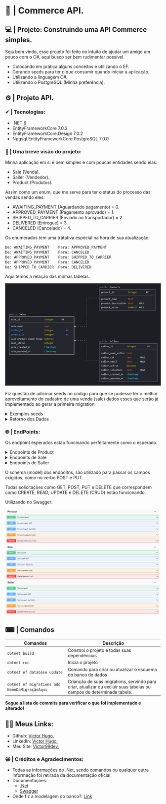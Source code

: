 # 🛒 | Commerce API.

## 💻 | Projeto: Construindo uma API Commerce simples.

Seja bem vindo, esse projeto foi feito no intuito de ajudar um amigo um pouco com o C#, aqui busco ser bem rudimentar possível.

- Colocando em prática alguns conceitos e utilizando o EF.
- Gerando seeds para ter o que consumir quando iniciar a aplicação.
- Utilizando a linguagem C#.
- Utilizando o PostgreSQL (Minha preferência).

## ⚙ | Projeto API.

### ✔ | Tecnologias:
- .NET 6
- EntityFrameworkCore 7.0.2
- EntityFrameworkCore.Design 7.0.2
- Npgsql.EntityFrameworkCore.PostgreSQL 7.0.0

### 📁 | Uma breve visão do projeto:
Minha aplicação em si é bem simples e com poucas entidades sendo elas:
- Sale (Venda).
- Saller (Vendedor).
- Product (Produtos).

Assim como um enum, que me serve para ter o status do processo das vendas sendo eles:

- AWAITING_PAYMENT (Aguardando pagamento) = 0.
- APPROVED_PAYMENT (Pagamento aprovado) = 1.
- SHIPPED_TO_CARRIER (Enviado ao transportador) = 2.
- DELIVERED (Entregue) = 3.
- CANCELED (Cancelado) = 4.

Os enumerados tem uma tratativa especial na hora de sua atualização:

    De: AWAITING_PAYMENT    Para: APPROVED_PAYMENT
    De: AWAITING_PAYMENT    Para: CANCELED
    De: APPROVED_PAYMENT    Para: SHIPPED_TO_CARRIER
    De: APPROVED_PAYMENT    Para: CANCELED
    De: SHIPPED_TO_CARRIER  Para: DELIVERED


Aqui temos a relação das minhas tabelas:

![preview1 img](/docs/img/preview01.png)

Fiz questão de adicinar seeds no código para que se pudesse ter o melhor aproveitamento do cadastro de uma venda (sale) dados esses que serão já implementado ao gerar a primeira migration.

<details><summary>Exemplos seeds</summary>
<p>

Ex 01:
```cs
protected override void OnModelCreating(ModelBuilder modelBuilder)
        {
            modelBuilder.Entity<Product>().HasData(
                new Product
                {
                    ProductId = 1,
                    Name = "Carne Bovina",
                    Description = "Carne Bovina para Churrasco",
                    Value = 12
                }
        }
```
</p>
<p>

Ex: 02
```cs
protected override void OnModelCreating(ModelBuilder modelBuilder)
        {
            modelBuilder.Entity<Saller>().HasData(
                new Saller
                {
                    SallerId = 1,
                    NameSaller = "Person",
                    Cpf = "000.000.000-00",
                    Email = "string",
                    Active = true,
                    Telephone = "0000000-0000",
                    CreatedAt = DateTime.UtcNow,
                    UpdatedAt = DateTime.UtcNow
                },
        }

```
</p>
</details>

<details><summary>Retorno dos Dados</summary>
<p>

Ex 01:
```json
{
  "productId": 1,
  "name": "Carne Bovina",
  "description": "Carne Bovina para Churrasco",
  "value": 12
}
```
</p>

<p>

Ex: 02
```json
{
  "sallerId": 1,
  "nameSaller": "Person",
  "cpf": "000.000.000-00",
  "email": "string",
  "active": true,
  "telephone": "0000000-0000",
  "createdAt": "2023-01-19T23:36:10.623175Z",
  "updatedAt": "2023-01-19T23:36:10.623175Z"
}
```
</p>
</details>

### 🌐 | EndPoints:
Os endpoint esperados estão funcinando perfeitamente como o esperado.

<details><summary>Endpoints de Product</summary>
<p>

| Verbo  | Endpoint                | Parâmetro | Body           |
|--------|-------------------------|-----------|----------------|
| POST   | /Product/post/          | N/A       | Schema Product |
| GET    | /Product/get-all/       | N/A       | N/A            |
| GET    | /Product/get-by/{id}    | id        | N/A            |
| PUT    | /Product/update/{id}    | id        | Schema Product |
| DELETE | /Product/delete/{id}    | id        | N/A            |

</p>
</details>

<details><summary>Endpoints de Sale</summary>
<p>

| Verbo  | Endpoint                | Parâmetro | Body          |
|--------|-------------------------|-----------|---------------|
| POST   | /Sale/post/             | N/A       | Schema Sale   |
| GET    | /Sale/get-all/          | N/A       | N/A           |
| GET    | /Sale/get-by/{id}       | id        | N/A           |
| PUT    | /Sale/update/{id}       | id        | N/A           |
| DELETE | /Sale/delete/{id}       | id        | N/A           |

</p>
</details>

<details><summary>Endpoints de Saller</summary>
<p>

| Verbo  | Endpoint                | Parâmetro | Body          |
|--------|-------------------------|-----------|---------------|
| POST   | /Saller/post/           | N/A       | Schema Saller |
| GET    | /Saller/get-all/        | N/A       | N/A           |
| GET    | /Saller/get-by/{id}     | id        | N/A           |
| PUT    | /Saller/update/{id}     | id        | Schema Saller |
| DELETE | /Saller/delete/{id}     | id        | N/A           |

</p>
</details>

O schema (model) dos endpoitns, são utilizado para passar os campos exigidos, como no verbo POST e PUT.

Todas solicitações como GET, POST, PUT e DELETE que correspondem como CREATE, READ, UPDATE e DELETE (CRUD) estão funcionando.

Utilizando no Swagger:

![preview1 img](/docs/img/preview02.png)

## ⌨ | Comandos

| **Comandos**                                   |                                              **Descrição**|
|------------------------------------------------|------------------------------------------------------------|
|                                  `dotnet build`|                Constroi o projeto e todas suas dependências|
|                                    `dotnet run`|                                            Inicia o projeto|
|                     `dotnet ef database update`| Comando para criar ou atualizar o esquema do banco de dados|
|   `dotnet ef migrations add NomeDaMigraçãoAqui`| Crianção de suas migrations, servindo para criar, atualizar ou excluir suas tabelas ou campos de determinada tabela.|

<b>Segue a lista de commits para verificar o que foi implementado e alterado!</b>

## 👩‍💻 Meus Links:

- Github: [Victor Hugo.](https://github.com/torugo99)
- LinkedIn: [Victor Hugo.](https://www.linkedin.com/in/victor-hugo99/)
- Meu Site: [Victor99dev.](http://victor99dev.site/)

### 😀 | Créditos e Agradecimentos:
- Todas as informações do .Net, sendo comandos ou qualquer outra informação foi retirada da documentação oficial.
- Documentações: 
    - [.Net](https://learn.microsoft.com/pt-br/dotnet/)
    - [Swagger](https://learn.microsoft.com/en-us/aspnet/core/tutorials/web-api-help-pages-using-swagger?view=aspnetcore-7.0)
- Onde fiz a modelagem do banco?: [Link](https://app.sqldbm.com/#)
